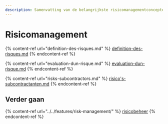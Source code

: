 ```yaml
---
description: Samenvatting van de belangrijkste risicomanagementconcepten
---
```


# Risicomanagement

{% content-ref url="definition-des-risques.md" %}
[definition-des-risques.md](definition-des-risques.md)
{% endcontent-ref %}

{% content-ref url="evaluation-dun-risque.md" %}
[evaluation-dun-risque.md](evaluation-dun-risque.md)
{% endcontent-ref %}

{% content-ref url="risks-subcontractors.md" %}
[risico's-subcontractanten.md](risico's-subcontractanten.md)
{% endcontent-ref %}

## Verder gaan

{% content-ref url="../../features/risk-management/" %}
[risicobeheer](../../features/risicobeheer/)
{% endcontent-ref %}